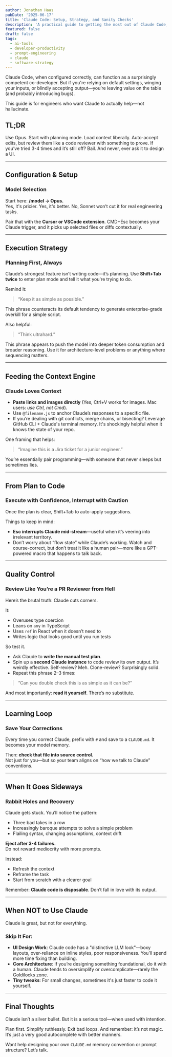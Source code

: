 ```yaml
---
author: Jonathan Haas
pubDate: '2025-06-17'
title: 'Claude Code: Setup, Strategy, and Sanity Checks'
description: 'A practical guide to getting the most out of Claude Code, from model selection and execution patterns to debugging loops and knowing when to quit.'
featured: false
draft: false
tags:
  - ai-tools
  - developer-productivity
  - prompt-engineering
  - claude
  - software-strategy
---
```


Claude Code, when configured correctly, can function as a surprisingly competent co-developer. But if you're relying on default settings, winging your inputs, or blindly accepting output—you’re leaving value on the table (and probably introducing bugs).

This guide is for engineers who want Claude to actually help—not hallucinate.

## TL;DR

Use Opus. Start with planning mode. Load context liberally. Auto-accept edits, but review them like a code reviewer with something to prove. If you’ve tried 3-4 times and it’s still off? Bail. And never, ever ask it to design a UI.

---

## Configuration & Setup

### Model Selection

Start here: **/model → Opus.**  
Yes, it's pricier. Yes, it's better. No, Sonnet won’t cut it for real engineering tasks.

Pair that with the **Cursor or VSCode extension**. CMD+Esc becomes your Claude trigger, and it picks up selected files or diffs contextually.

---

## Execution Strategy

### Planning First, Always

Claude’s strongest feature isn’t writing code—it’s planning. Use **Shift+Tab twice** to enter plan mode and tell it what you're trying to do.

Remind it:

> “Keep it as simple as possible.”

This phrase counteracts its default tendency to generate enterprise-grade overkill for a simple script.

Also helpful:

> “Think ultrahard.”

This phrase appears to push the model into deeper token consumption and broader reasoning. Use it for architecture-level problems or anything where sequencing matters.

---

## Feeding the Context Engine

### Claude Loves Context

- **Paste links and images directly** (Yes, Ctrl+V works for images. Mac users: _use Ctrl, not Cmd_).
- Use `@filename.js` to anchor Claude’s responses to a specific file.
- If you’re dealing with git conflicts, merge chains, or bisecting? Leverage GitHub CLI + Claude's terminal memory. It's shockingly helpful when it knows the state of your repo.

One framing that helps:

> “Imagine this is a Jira ticket for a junior engineer.”

You’re essentially pair programming—with someone that never sleeps but sometimes lies.

---

## From Plan to Code

### Execute with Confidence, Interrupt with Caution

Once the plan is clear, Shift+Tab to auto-apply suggestions.

Things to keep in mind:

- **Esc interrupts Claude mid-stream**—useful when it’s veering into irrelevant territory.
- Don’t worry about “flow state” while Claude’s working. Watch and course-correct, but don’t treat it like a human pair—more like a GPT-powered macro that happens to talk back.

---

## Quality Control

### Review Like You’re a PR Reviewer from Hell

Here’s the brutal truth: Claude cuts corners.

It:

- Overuses type coercion
- Leans on `any` in TypeScript
- Uses `ref` in React when it doesn’t need to
- Writes logic that looks good until you run tests

So test it.

- Ask Claude to **write the manual test plan**.
- Spin up a **second Claude instance** to code review its own output. It’s weirdly effective. Self-review? Meh. Clone-review? Surprisingly solid.
- Repeat this phrase 2–3 times:

> “Can you double check this is as simple as it can be?”

And most importantly: **read it yourself**. There’s no substitute.

---

## Learning Loop

### Save Your Corrections

Every time you correct Claude, prefix with `#` and save to a `CLAUDE.md`. It becomes your model memory.

Then: **check that file into source control.**  
Not just for you—but so your team aligns on “how we talk to Claude” conventions.

---

## When It Goes Sideways

### Rabbit Holes and Recovery

Claude gets stuck. You’ll notice the pattern:

- Three bad takes in a row
- Increasingly baroque attempts to solve a simple problem
- Flailing syntax, changing assumptions, context drift

**Eject after 3-4 failures.**  
Do not reward mediocrity with more prompts.

Instead:

- Refresh the context
- Reframe the task
- Start from scratch with a clearer goal

Remember: **Claude code is disposable**. Don’t fall in love with its output.

---

## When NOT to Use Claude

Claude is great, but not for everything.

### Skip It For:

- **UI Design Work**: Claude code has a "distinctive LLM look"—boxy layouts, over-reliance on inline styles, poor responsiveness. You’ll spend more time fixing than building.
- **Core Architecture**: If you’re designing something foundational, do it with a human. Claude tends to oversimplify or overcomplicate—rarely the Goldilocks zone.
- **Tiny tweaks**: For small changes, sometimes it's just faster to code it yourself.

---

## Final Thoughts

Claude isn’t a silver bullet. But it is a serious tool—when used with intention.

Plan first. Simplify ruthlessly. Exit bad loops. And remember: it’s not magic. It’s just a very good autocomplete with better manners.

Want help designing your own `CLAUDE.md` memory convention or prompt structure? Let’s talk.
